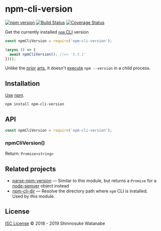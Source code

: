 # npm-cli-version

[![npm version](https://img.shields.io/npm/v/npm-cli-version.svg)](https://www.npmjs.com/package/npm-cli-version)
[![Build Status](https://travis-ci.com/shinnn/npm-cli-version.svg?branch=master)](https://travis-ci.com/shinnn/npm-cli-version)
[![Coverage Status](https://img.shields.io/coveralls/shinnn/npm-cli-version.svg)](https://coveralls.io/github/shinnn/npm-cli-version?branch=master)

Get the currently installed [`npm` CLI](https://github.com/npm/cli) version

```javascript
const npmCliVersion = require('npm-cli-version');

(async () => {
  await npmCliVersion(); //=> '5.5.1'
})();
```

Unlike the [prior](https://github.com/ngryman/npm-v) [arts](https://github.com/vvo/npm-version), it doesn't [execute](https://nodejs.org/api/child_process.html#child_process_child_process_exec_command_options_callback) `npm --version` in a child process.

## Installation

[Use](https://docs.npmjs.com/cli/install) [npm](https://docs.npmjs.com/about-npm/).

```
npm install npm-cli-version
```

## API

```javascript
const npmCliVersion = require('npm-cli-version');
```

### npmCliVersion()

Return: `Promise<string>`

## Related projects

* [parse-npm-version](https://github.com/shinnn/parse-npm-version) — Similar to this module, but returns a `Promise` for a [node-semver](https://github.com/npm/node-semver) object instead
* [npm-cli-dir](https://github.com/shinnn/npm-cli-dir) — Resolve the directory path where `npm` CLI is installed. Used by this module.

## License

[ISC License](./LICENSE) © 2018 - 2019 Shinnosuke Watanabe
